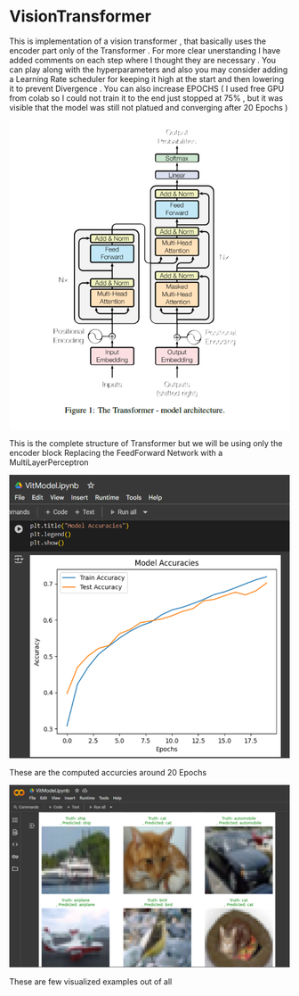 # VisionTransformer
This is implementation of a vision transformer , that basically uses the encoder part only of the Transformer .
For more clear unerstanding I have added comments on each step where I thought they are necessary .
You can play along with the hyperparameters and also you may consider adding a Learning Rate scheduler for keeping it high at the start and then lowering it to prevent Divergence .
You can also increase EPOCHS ( I used free GPU from colab so I could not train it to the end just stopped at 75% , but it was visible that the model was still not platued and converging after 20 Epochs ) <br>
<p></p>
<p></p>
<p></p>

![Image of encoder](Transformer.png)<br>

This is the complete structure of Transformer but we will be using only the encoder block Replacing the FeedForward Network with a MultiLayerPerceptron
<p></p>
<p></p>
<p></p>

![Accuracies Plot](Accuracies.png)<br>

These are the computed accurcies around 20 Epochs
<p></p>
<p></p>
<p></p>

![Results](Results.png)<br>

These are few visualized examples out of all 
